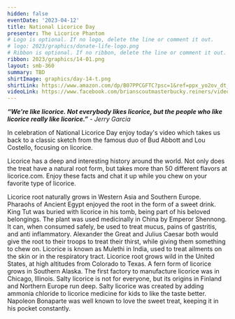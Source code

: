 ```yaml
---
hidden: false
eventDate: '2023-04-12'
title: National Licorice Day
presenter: The Licorice Phantom
# Logo is optional. If no logo, delete the line or comment it out.
# logo: 2023/graphics/donate-life-logo.png
# Ribbon is optional. If no ribbon, delete the line or comment it out.
ribbon: 2023/graphics/14-01.png
layout: smb-360
summary: TBD
shirtImage: graphics/day-14-t.png
shirtLink: https://www.amazon.com/dp/B07PPCGFTC?psc=1&ref=ppx_yo2ov_dt_b_product_details&customId=B07537PKB3
videoLink: https://www.facebook.com/brianscoutmasterbucky.reiners/videos/181577778033091
---
```

***“We're like licorice. Not everybody likes licorice, but the people who like licorice really like licorice.”*** *- Jerry Garcia*

In celebration of National Licorice Day enjoy today's video which takes us back to a classic sketch from the famous duo of Bud Abbott and Lou Costello, focusing on licorice.

Licorice has a deep and interesting history around the world. Not only does the treat have a natural root form, but takes more than 50 different flavors at licorice.com. Enjoy these facts and chat it up while you chew on your favorite type of licorice.

Licorice root naturally grows in Western Asia and Southern Europe.
Pharaohs of Ancient Egypt enjoyed the root in the form of a sweet drink.
King Tut was buried with licorice in his tomb, being part of his beloved belongings.
The plant was used medicinally in China by Emperor Shennong.
It can, when consumed safely, be used to treat mucus, pains of gastritis, and anti inflammatory.
Alexander the Great and Julius Caesar both would give the root to their troops to treat their thirst, while giving them something to chew on.
Licorice is known as Mulethi in India, used to treat ailments on the skin or in the respiratory tract.
Licorice root grows wild in the United States, at high altitudes from Colorado to Texas.
A fern form of licorice grows in Southern Alaska.
The first factory to manufacture licorice was in Chicago, Illinois.
Salty licorice is not for everyone, but its origins in Finland and Northern Europe run deep.
Salty licorice was created by adding ammonia chloride to licorice medicine for kids to like the taste better.
Napoleon Bonaparte was well known to love the sweet treat, keeping it in his pocket constantly.
